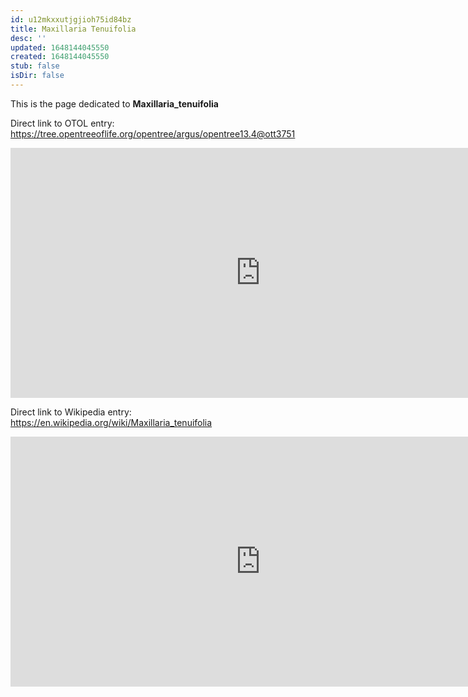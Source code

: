 ```yaml
---
id: u12mkxxutjgjioh75id84bz
title: Maxillaria Tenuifolia
desc: ''
updated: 1648144045550
created: 1648144045550
stub: false
isDir: false
---
```

This is the page dedicated to **Maxillaria_tenuifolia**


Direct link to OTOL entry: https://tree.opentreeoflife.org/opentree/argus/opentree13.4@ott3751



<html>
    <body>
    <iframe src="https://tree.opentreeoflife.org/opentree/argus/opentree13.4@ott3751"
    width="800" height="400" frameborder="0" allowfullscreen> </iframe>
    </body>
</html>
    


Direct link to Wikipedia entry: https://en.wikipedia.org/wiki/Maxillaria_tenuifolia



<html>
    <body>
    <iframe src="https://en.wikipedia.org/wiki/Maxillaria_tenuifolia"
    width="800" height="400" frameborder="0" allowfullscreen> </iframe>
    </body>
</html>
    
